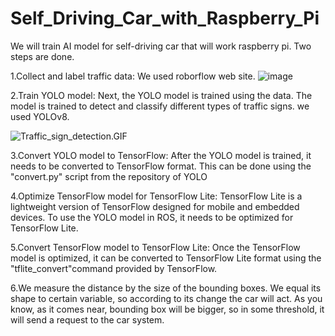 # Self_Driving_Car_with_Raspberry_Pi
We will train AI model for self-driving car that will work raspberry pi. Two steps are done.

1.Collect and label traffic data: We used roborflow web site. 
![image](https://user-images.githubusercontent.com/90163078/230847600-e3ebdcc2-ae7f-4d95-8f9b-99de40753870.png)

2.Train
YOLO model: Next, the YOLO model is trained using the  data. The model
is trained to detect and classify different types of traffic signs. we used
YOLOv8.

![Traffic_sign_detection.GIF](Detection_with_YOLOv8/Road_signs_Detection.gif)

3.Convert
YOLO model to TensorFlow: After the YOLO model is trained, it needs to be
converted to TensorFlow format. This can be done using the
"convert.py" script from the repository of YOLO

4.Optimize
TensorFlow model for TensorFlow Lite: TensorFlow Lite is a lightweight version
of TensorFlow designed for mobile and embedded devices. To use the YOLO model
in ROS, it needs to be optimized for TensorFlow Lite.

5.Convert TensorFlow model to TensorFlow Lite: Once the TensorFlow model is optimized,
it can be converted to TensorFlow Lite format using the "tflite_convert"command provided 
by TensorFlow.

6.We measure the distance by the
size of the bounding boxes. We equal its shape to certain variable, so
according to its change the car will act. As you know, as it comes near,
bounding box will be bigger, so in some threshold, it will send a request to
the car system.
